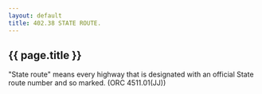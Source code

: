 ```yaml
---
layout: default 
title: 402.38 STATE ROUTE.
---
```


{{ page.title }}
----------------

"State route" means every highway that is designated with an official
State route number and so marked. (ORC 4511.01(JJ))
